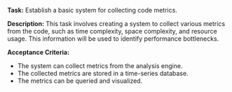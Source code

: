 **Task:** Establish a basic system for collecting code metrics.

**Description:**
This task involves creating a system to collect various metrics from the code, such as time complexity, space complexity, and resource usage. This information will be used to identify performance bottlenecks.

**Acceptance Criteria:**
- The system can collect metrics from the analysis engine.
- The collected metrics are stored in a time-series database.
- The metrics can be queried and visualized.

